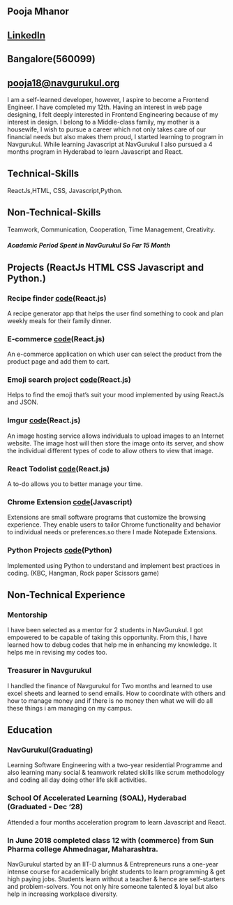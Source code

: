 ## Pooja Mhanor                                                                              
## [LinkedIn](https://www.linkedin.com/in/pooja-mahanor-9a0021182/)
## Bangalore(560099)
## pooja18@navgurukul.org
I am a self-learned developer, however, I aspire to become a Frontend Engineer. I have completed my 12th. Having an interest in web page designing, I felt deeply interested in Frontend Engineering because of my interest in design. I belong to a Middle-class family, my mother is a housewife, I wish to pursue a career which not only takes care of our financial needs but also makes them proud, I started learning to program in Navgurukul. While learning Javascript at NavGurukul I also pursued a 4 months program in Hyderabad to learn Javascript and React.
## Technical-Skills
ReactJs,HTML, CSS, Javascript,Python.
## Non-Technical-Skills
Teamwork, Communication, Cooperation, Time Management, Creativity.

##### Academic Period Spent in **NavGurukul** So Far   **15 Month**

## Projects (ReactJs HTML CSS Javascript and Python.)
### Recipe finder [code](https://github.com/mahanor123/Recat-recipe-finder)(React.js)
A recipe generator app that helps the user find something to cook and plan weekly meals for their family dinner.
### E-commerce [code](https://github.com/mahanor123/E_commerce)(React.js)
An e-commerce application on which user can select the product from the product page and add them to cart.
### Emoji search project [code](https://github.com/mahanor123/emoji-search-react-filter)(React.js)
Helps to find the emoji that’s suit your mood implemented by using ReactJs and JSON. 
### Imgur [code](https://github.com/mahanor123/imgur)(React.js)
An image hosting service allows individuals to upload images to an Internet website. The image host will then store the image onto its server, and show the individual different types of code to allow others to view that image.
### React Todolist [code](https://github.com/mahanor123/React_todolist)(React.js)
A to-do allows you to better manage your time.
### Chrome Extension [code](https://github.com/exponentsoftware/Milestone5--ChromeExtension)(Javascript)
Extensions are small software programs that customize the browsing experience. They enable users to tailor Chrome functionality and behavior to individual needs or preferences.so there I made Notepade  Extensions.
### Python Projects [code](https://github.com/mahanor123/python_small_project)(Python)
Implemented using Python to understand and implement best practices in coding. (KBC, Hangman, Rock paper Scissors game)


## Non-Technical Experience
### Mentorship
I have been selected as a mentor for 2 students in NavGurukul. I got empowered to be capable of taking this opportunity. From this, I have learned how to debug codes that help me in enhancing my knowledge. It helps me in revising my codes too.
### Treasurer in Navgurukul
I handled the finance of Navgurukul for Two months and learned to use excel sheets and learned to send emails. How to coordinate with others and how to manage money and if there is no money then what we will do all these things i am managing on my campus.

## Education
### NavGurukul(Graduating)
Learning Software Engineering with a two-year residential Programme and also learning many social & teamwork related skills like scrum methodology and coding all day doing other life skill activities.

### School Of Accelerated Learning (SOAL), Hyderabad (Graduated - Dec ‘28)
Attended a four months acceleration program to learn Javascript and React.

### In June 2018 completed class 12 with (commerce) from Sun Pharma college Ahmednagar, Maharashtra.

NavGurukul started by an IIT-D alumnus & Entrepreneurs runs a one-year intense course for academically bright students to learn programming & get high paying jobs. Students learn without a teacher & hence are self-starters and problem-solvers. You not only hire someone talented & loyal but also help in increasing workplace diversity.


